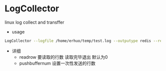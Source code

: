 # LogCollector
linux log collect and transffer
- usage
```bash
LogCollector --logfile /home/erhuo/temp/test.log --outputype redis --redis_host 1.1.1.1 --redis_port 6379 --redis_password redis1 --logrediskey key --pushbuffernum 1000 --readrow 100000
```
- 详细
    - readrow 要读取的行数 读取完毕退出 默认为0
    - pushbuffernum 设置一次性发送的行数
